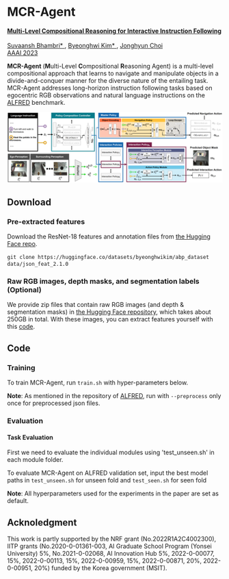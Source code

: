 # MCR-Agent
<a href="https://bhkim94.github.io/projects/MCR-Agent"> <b> Multi-Level Compositional Reasoning for Interactive Instruction Following </b> </a>         
<br>
<a href="https://www.linkedin.com/in/suvaansh-bhambri-1784bab7/"> Suvaansh Bhambri* </a>,
<a href="https://bhkim94.github.io/"> Byeonghwi Kim* </a>,
<a href="http://ppolon.github.io/"> Jonghyun Choi </a>
<br>
<a href="https://aaai.org/Conferences/AAAI-23/"> AAAI 2023 </a>

<b> MCR-Agent </b> (<b>M</b>ulti-Level <b>C</b>ompositional <b>R</b>easoning Agent) is a multi-level compositional approach that learns to navigate and manipulate objects in a divide-and-conquer manner for the diverse nature of the entailing task.
MCR-Agent addresses long-horizon instruction following tasks based on egocentric RGB observations and natural language instructions on the <a href="https://github.com/askforalfred/alfred">ALFRED</a> benchmark.
<br>

<img src="mcr-agent.png" alt="MCR-Agent">

## Download
### Pre-extracted features
Download the ResNet-18 features and annotation files from <a href="https://huggingface.co/datasets/byeonghwikim/abp_dataset">the Hugging Face repo</a>.
```
git clone https://huggingface.co/datasets/byeonghwikim/abp_dataset data/json_feat_2.1.0
```
### Raw RGB images, depth masks, and segmentation labels (Optional)
We provide zip files that contain raw RGB images (and depth & segmentation masks) in <a href="https://huggingface.co/datasets/byeonghwikim/abp_images">the Hugging Face repository</a>, which takes about 250GB in total.
With these images, you can extract features yourself with this <a href="https://github.com/snumprlab/abp/blob/main/models/utils/extract_resnet.py">code</a>.


## Code

### Training

To train MCR-Agent, run `train.sh` with hyper-parameters below. <br>

**Note**: As mentioned in the repository of <a href="https://github.com/askforalfred/alfred/tree/master/models">ALFRED</a>, run with `--preprocess` only once for preprocessed json files. <br>


### Evaluation
#### Task Evaluation
First we need to evaluate the individual modules using 'test_unseen.sh' in each module folder. <br>

To evaluate MCR-Agent on ALFRED validation set, input the best model paths in `test_unseen.sh` for unseen fold and `test_seen.sh` for seen fold <br>

**Note**: All hyperparameters used for the experiments in the paper are set as default. <br>

## Acknoledgment
This work is partly supported by the NRF grant (No.2022R1A2C4002300), IITP grants (No.2020-0-01361-003, AI Graduate School Program (Yonsei University) 5%, No.2021-0-02068, AI Innovation Hub 5%, 2022-0-00077, 15%, 2022-0-00113, 15%, 2022-0-00959, 15%, 2022-0-00871, 20%, 2022-0-00951, 20%) funded by the Korea government (MSIT).
